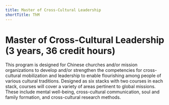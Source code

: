 ```yaml
---
title: Master of Cross-Cultural Leadership
shortTitle: ThM
---
```


# Master of Cross-Cultural Leadership (3 years, 36 credit hours)

This program is designed for Chinese churches and/or mission organizations to develop and/or strengthen the competencies for cross-cultural mobilization and leadership to enable flourishing among people of various cultural traditions. Designed as six stacks with two courses in each stack, courses will cover a variety of areas pertinent to global missions. These include mental well-being, cross-cultural communication, soul and family formation, and cross-cultural research methods.
